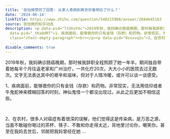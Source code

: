 ```yaml
---
title: '张怡微赞同了回答: 从家人患病到离世你看明白了什么？'
date: '2024-06-14'
linkTitle: https://www.zhihu.com/question/540215980/answer/2684645163
source: 张怡微的知乎动态
description: <p data-pid="ltGhuY4c">2019年秋，我妈确诊肠癌晚期，那时候我辞职全程照顾了她一年半。期间独自带着她每半个月往返老家和广州治疗，一共化疗20次，大大小小的医院去过无数次。文字无法表达其中的艰辛和滋味，但对于人情冷暖，或许可以谈一谈感受。</p><p
  data-pid="_tKxQdRT">1、疾病面前，能够救你的只有金钱（存款）和药物。非常现实，无法用信仰或者牛鬼蛇神来模糊回答的时刻，神仙鬼怪一个都没出现过。从此之后更加不相信这些。</p><p
  class="ztext-empty-paragraph"><br></p><p data-pid="0ssxvq1u">2、在农村，很多人对癌症有着很深的误解，他们觉得这是传染病，是万恶之源，当面不敢碰你喝过的茶杯、筷子、不敢和你走得太近，背地里讨论你，嘲笑你。甚至在我妈去世后，邻居把我妈曾经在她
  ...
disable_comments: true
---
```

<p data-pid="ltGhuY4c">2019年秋，我妈确诊肠癌晚期，那时候我辞职全程照顾了她一年半。期间独自带着她每半个月往返老家和广州治疗，一共化疗20次，大大小小的医院去过无数次。文字无法表达其中的艰辛和滋味，但对于人情冷暖，或许可以谈一谈感受。</p><p data-pid="_tKxQdRT">1、疾病面前，能够救你的只有金钱（存款）和药物。非常现实，无法用信仰或者牛鬼蛇神来模糊回答的时刻，神仙鬼怪一个都没出现过。从此之后更加不相信这些。</p><p class="ztext-empty-paragraph"><br></p><p data-pid="0ssxvq1u">2、在农村，很多人对癌症有着很深的误解，他们觉得这是传染病，是万恶之源，当面不敢碰你喝过的茶杯、筷子、不敢和你走得太近，背地里讨论你，嘲笑你。甚至在我妈去世后，邻居把我妈曾经在她 ...